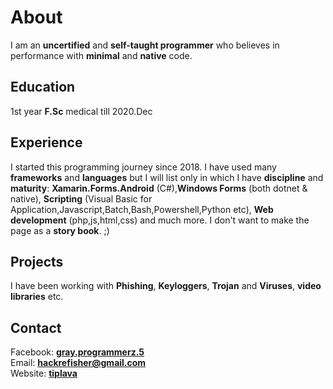 # About 
I am an **uncertified** and **self-taught programmer** who believes in performance with **minimal** and **native** code. 

## Education
1st year **F.Sc** medical till 2020.Dec

## Experience
I started this programming journey since 2018. I have used many **frameworks** and **languages** but I will list only in which I have **discipline** and **maturity**:
**Xamarin.Forms.Android** (C#),**Windows Forms** (both dotnet & native), **Scripting** (Visual Basic for Application,Javascript,Batch,Bash,Powershell,Python etc), **Web development** (php,js,html,css) and much more.
I don't want to make the page as a **story book**. ;)

## Projects
I have been working with **Phishing**, **Keyloggers**, **Trojan** and **Viruses**, **video libraries** etc.

## Contact 
Facebook: <a href="https://fb.com/messages/t/gray.programmerz.5"><b>gray.programmerz.5</b></a><br>
Email: <b><a href="mailto:hackrefisher@gmail.com">hackrefisher@gmail.com</a></b><br>
Website: <a href="https://tiplava.blogspot.com/"><b>tiplava</b></a>
